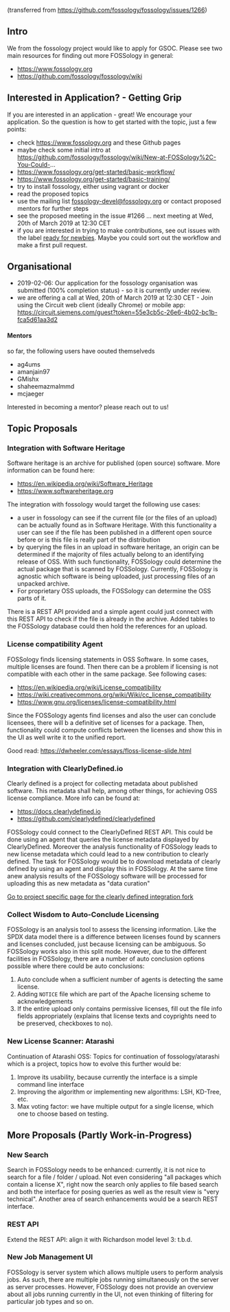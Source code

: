 (transferred from https://github.com/fossology/fossology/issues/1266)

## Intro

We from the fossology project would like to apply for GSOC. Please see two main resources for finding out more FOSSology in general:

* https://www.fossology.org
* https://github.com/fossology/fossology/wiki

## Interested in Application? - Getting Grip

If you are interested in an application - great! We encourage your application. So the question is how to get started with the topic, just a few points:

* check https://www.fossology.org and these Github pages
* maybe check some initial intro at https://github.com/fossology/fossology/wiki/New-at-FOSSology%2C-You-Could-...
* https://www.fossology.org/get-started/basic-workflow/
* https://www.fossology.org/get-started/basic-training/
* try to install fossology, either using vagrant or docker
* read the proposed topics
* use the mailing list fossology-devel@fossology.org or contact proposed mentors for further steps
* see the proposed meeting in the issue #1266 ... next meeting at Wed, 20th of March 2019 at 12:30 CET
* if you are interested in trying to make contributions, see out issues with the label [ready for newbies](https://github.com/fossology/fossology/issues?q=is%3Aopen+is%3Aissue+label%3A%22ready+for+newbies%22). Maybe you could sort out the workflow and make a first pull request.

## Organisational

* 2019-02-06: Our application for the fossology organisation was submitted (100% completion status) - so it is currently under review.
* we are offering a call at Wed, 20th of March 2019 at 12:30 CET - Join using the Circuit web client (ideally Chrome) or mobile app: https://circuit.siemens.com/guest?token=55e3cb5c-26e6-4b02-bc1b-fca5d61aa3d2

#### Mentors

so far, the following users have oouted themselveds

* ag4ums
* amanjain97 
* GMishx
* shaheemazmalmmd 
* mcjaeger

Interested in becoming a mentor? please reach out to us!
  
## Topic Proposals

### Integration with Software Heritage

Software heritage is an archive for published (open source) software. More information can be found here:

* https://en.wikipedia.org/wiki/Software_Heritage
* https://www.softwareheritage.org

The integration with fossology would target the following use cases:

* a user in fossology can see if the current file (or the files of an upload) can be actually found as in Software Heritage. With this functionality a user can see if the file has been published in a different open source before or is this file is really part of the distribution
* by querying the files in an upload in software heritage, an origin can be determined if the majority of files actually belong to an identifying release of OSS. With such functionality, FOSSology could determine the actual package that is scanned by FOSSology. Currently, FOSSology is agnostic which software is being uploaded, just processing files of an unpacked archive.
* For proprietary OSS uploads, the FOSSology can determine the OSS parts of it.

There is a REST API provided  and a simple agent could just connect with this REST API to check if the file is already in the archive. Added tables to the FOSSology database could then hold the references for an upload.

### License compatibility Agent

FOSSology finds licensing statements in OSS Software. In some cases, multiple licenses are found. Then there can be a problem if licensing is not compatible with each other in the same package. See following cases:

* https://en.wikipedia.org/wiki/License_compatibility
* https://wiki.creativecommons.org/wiki/Wiki/cc_license_compatibility
* https://www.gnu.org/licenses/license-compatibility.html

Since the FOSSology agents find licenses and also the user can conclude licensees, there will b a definitive set of licenses for a package. Then, functionality could compute conflicts between the licenses and show this in the UI as well write it to the unified report.

Good read: https://dwheeler.com/essays/floss-license-slide.html

### Integration with ClearlyDefined.io

Clearly defined is a project for collecting metadata about published software. This metadata shall help, among other things, for achieving OSS license compliance. More info can be found at:

* https://docs.clearlydefined.io 
* https://github.com/clearlydefined/clearlydefined

FOSSology could connect to the ClearlyDefined REST API. This could be done using an agent that queries the license metadata displayed by ClearlyDefined. Moreover the analysis functionality of FOSSology leads to new license metadata which could lead to a new contribution to clearly defined. The task for FOSSology would be to download metadata of clearly defined by using an agent and display this in FOSSology. At the same time anew analysis results of the FOSSology software will be processed for uploading this as new metadata as "data curation" 

[Go to project specific page for the clearly defined integration fork](https://github.com/vivekaindia/fossology/wiki)

### Collect Wisdom to Auto-Conclude Licensing

FOSSology is an analysis tool to assess the licensing information. Like the SPDX data model there is a difference between licenses found by scanners and licenses concluded, just because licensing can be ambiguous. So FOSSology works also in this split mode. However, due to the different facilities in FOSSology, there are a number of auto conclusion options possible where there could be auto conclusions:

1. Auto conclude when a sufficient number of agents is detecting the same license.
2. Adding `NOTICE` file which are part of the Apache licensing scheme to acknowledgements
3. If the entire upload only contains permissive licenses, fill out the file info fields appropriately (explains that license texts and coyprights need to be preserved, checkboxes to no).

### New License Scanner: Atarashi

Continuation of Atarashi OSS: Topics for continuation of fossology/atarashi which is a project, topics how to evolve this further would be:

1. Improve its usability, because currently the interface is a simple command line interface
2. Improving the algorithm or implementing new algorithms: LSH, KD-Tree, etc.
3. Max voting factor: we have multiple output for a single license, which one to choose based on testing.

## More Proposals (Partly Work-in-Progress)

### New Search

Search in FOSSology needs to be enhanced: currently, it is not nice to search for a file / folder / upload. Not even considering "all packages which contain a license X", right now the search only applies to file based search and both the interface for posing queries as well as the result view is "very technical". Another area of search enhancements would be a search REST interface.

### REST API

Extend the REST API: align it with Richardson model level 3: t.b.d.

### New Job Management UI

FOSSology is server system which allows multiple users to perform analysis jobs. As such, there are multiple jobs running simultaneously on the server as server processes. However, FOSSology does not provide an overview about all jobs running currently in the UI, not even thinking of filtering for particular job types and so on.